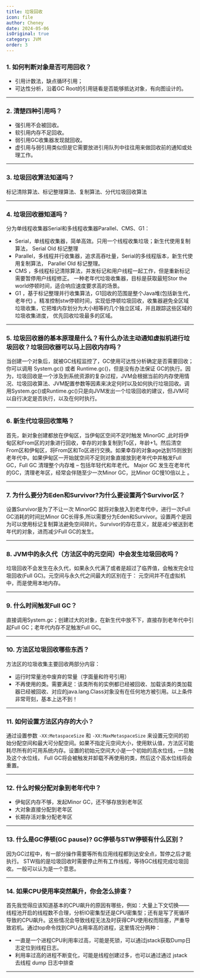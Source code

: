 ```yaml
---
title: 垃圾回收
icon: file
author: Cheney
date: 2024-05-06
isOriginal: true
category: JVM
order: 3
---
```



### 1. 如何判断对象是否可用回收？
- 引用计数法，缺点循环引用；
- 可达性分析，沿着GC Root的引用链看是否能够抵达对象，有向图设计的。

---

### 2. 清楚四种引用吗？
- 强引用不会被回收。
- 软引用内存不足回收。
- 弱引用GC收集器发现就回收。
- 虚引用与弱引用类似但是它需要放进引用队列中往往用来做回收前的通知或处理工作。

---

### 3. 垃圾回收算法知道吗？
标记清除算法、标记整理算法、复制算法、分代垃圾回收算法

---


### 4.  垃圾回收器知道吗？
分为单线程收集器Serial和多线程收集器Parallel、CMS、G1：

- Serial，单线程收集器，简单高效。只用一个线程收集垃圾；新生代使用复制算法， Serial Old 标记整理
- Parallel，多线程并行收集器，追求高吞吐量，Serial的多线程版本，新生代使用复制算法， Parallel Old 标记整理。
- CMS ，多线程标记清除算法，并发标记和用户线程一起工作，但是重新标记需要暂停用户线程修正。 一种老年代垃圾收集器，目标是获取最短Stor the world停顿时间，适合响应速度要求高的场景。
- G1 ，基于标记整理并行收集算法，G1回收的范围是整个Java堆(包括新生代，老年代) 。精准控制stw停顿时间，实现低停顿垃圾回收，收集器避免全区域垃圾收集，它把堆内存划分为大小相等的几个独立区域，并且跟踪这些区域的垃圾收集进度， 优先回收垃圾最多的区域。

---

### 5. 垃圾回收器的基本原理是什么？有什么办法主动通知虚拟机进行垃圾回收？垃圾回收器可以马上回收内存吗？
当创建一个对象后，就被GC线程监控了，GC使用可达性分析确定是否需要回收；你可以调用 System.gc() 或者 Runtime.gc()，但是没有办法保证 GC的执行。因为，垃圾回收是一个涉及到系统资源的复杂过程，JVM会根据当前的内存使用情况、垃圾回收算法、JVM配置参数等因素来决定何时以及如何执行垃圾回收。调用System.gc()或Runtime.gc()只是向JVM发出一个垃圾回收的建议，但JVM可以自行决定是否执行，以及在何时执行。

---

### 6. 新生代垃圾回收策略？
首先，新对象创建都放在伊甸区，当伊甸区空间不足时触发 MinorGC ,此时将伊甸区和From区的对象进行回收，幸存的对象复制到To区，年龄+1。然后清空From区和伊甸区，将From区和To区进行交换。如果幸存的对象age达到15则放到老年代中。如果伊甸区一开始就空间不足则对象直接放到老年代中并触发Full GC，Full GC 清理整个内存堆 – 包括年轻代和年老代。 Major GC 发生在老年代的GC，清理老年区，经常会伴随至少一次Minor GC，比Minor GC慢10倍以上 。

---



### 7. 为什么要分为Eden和Survivor?为什么要设置两个Survivor区？
设置Survivor是为了不让一次 MinorGC 就将对象放入到老年代中，进行一次Full GC消耗的时间比Minor GC长得多,所以需要分为Eden和Survivor。设置两个是因为可以使用标记复制算法避免空间碎片。Survivor的存在意义，就是减少被送到老年代的对象，进而减少Full GC的发生。

---

### 8. JVM中的永久代（方法区中的元空间）中会发生垃圾回收吗？
垃圾回收不会发生在永久代，如果永久代满了或者是超过了临界值，会触发完全垃圾回收(Full GC)。元空间与永久代之间最大的区别在于： 元空间并不在虚拟机中，而是使用本地内存。

---

### 9. 什么时间触发Full GC？
直接调用System.gc；创建过大的对象，在新生代中放不下，直接存到老年代中引起Full GC；老年代内存不足触发Full GC。

---


### 10. 方法区垃圾回收哪些东西？
方法区的垃圾收集主要回收两部分内容：

- 运行时常量池中废弃的常量（字面量和符号引用）
- 不再使用的类。需要满足：该类所有的实例都已经被回收、加载该类的类加载器已经被回收、对应的java.lang.Class对象没有在任何地方被引用。以上条件非常苛刻，基本上达不到！

---

### 11. 如何设置方法区内存的大小？
通过设置参数 `-XX:MetaspaceSize` 和 `-XX:MaxMetaspaceSize` 来设置元空间的初始分配空间和最大可分配空间。如果不指定元空间大小，使用默认值，方法区可能耗尽所有的可用系统内存。设置的初始元空间大小是一个初始的高水位线，一旦触及这个水位线， Full GC将会被触发并卸载不再使用的类，然后这个高水位线将会重置。

---

### 12. 什么时候分配对象到老年代中？
- 伊甸区内存不够，发起Minor GC，还不够存放到老年区
- 大对象直接分配到老年区
- 长期存活对象分配老年区

---



### 13. 什么是GC停顿(GC pause)? GC停顿与STW停顿有什么区别？
因为GC过程中，有一部分操作需要等所有应用线程都到达安全点，暂停之后才能执行。 STW指的是垃圾回收时需要停止所有工作线程，等待GC线程完成垃圾回收。一般可以认为是一个意思。

---

### 14. 如果CPU使用率突然飙升，你会怎么排查？
首先我觉得应该知道基本的CPU飙升的原因有哪些，例如：大量上下文切换——线程池开启的线程数不合理，分析IO密集型还是CPU密集型；还有是写了死循环导致的CPU飙升。这些情况会导致线程无法及时获得CPU使用权而阻塞，严重导致宕机。通过top命令找到CPU占用率高的进程，这里情况分两种：

- 一直是一个进程CPU利用率过高，可能是死锁，可以通过jstack获取Dump日志定位到线程日志。
- 利用率过高的进程不断变化，可能是线程创建过多，也可以通过通过 jstack 去线程 dump 日志中排查

---


